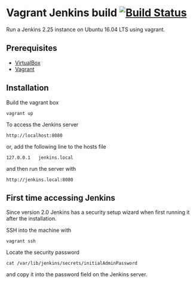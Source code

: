# Vagrant Jenkins build [![Build Status](https://travis-ci.org/edinc/vagrant-jenkins.svg?branch=master)](https://travis-ci.org/edinc/vagrant-jenkins)

Run a Jenkins 2.25 instance on Ubuntu 16.04 LTS using vagrant.

## Prerequisites
* [VirtualBox](https://www.virtualbox.org/)
* [Vagrant](https://www.vagrantup.com/)

## Installation
Build the vagrant box

```
vagrant up
```

To access the Jenkins server

```
http://localhost:8080
```

or, add the following line to the hosts file

```
127.0.0.1   jenkins.local
```

and then run the server with

```
http://jenkins.local:8080
```

## First time accessing Jenkins
Since version 2.0 Jenkins has a security setup wizard when first running it after the installation.

SSH into the machine with

```
vagrant ssh
```

Locate the security password

```
cat /var/lib/jenkins/secrets/initialAdminPassword
```

and copy it into the password field on the Jenkins server.
